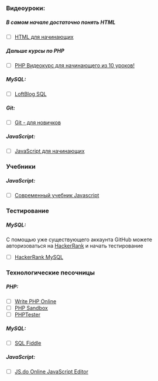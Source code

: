 ### Видеоуроки:
##### В самом начале достаточно понять HTML
- [ ] [HTML для начинающих](https://youtu.be/8mK5aY5YOCc)

##### Дальше курсы по PHP
- [ ] [PHP Видеокурс для начинающего из 10 уроков!](https://youtu.be/yy4uWmvDEAQ)

##### MySQL:
- [ ] [LoftBlog SQL](https://loftblog.ru/material/1-vvedenie/)

##### Git:
- [ ] [Git - для новичков](https://youtu.be/PEKN8NtBDQ0)

##### JavaScript:
- [ ] [JavaScript для начинающих](https://youtu.be/xgDtBQ-NxtA)

### Учебники
##### JavaScript:
- [ ] [Современный учебник Javascript](https://learn.javascript.ru/)

### Тестирование
##### MySQL:
С помощью уже существующего аккаунта GitHub можете авторизоваться на [HackerRank](https://www.hackerrank.com/login) и начать тестирование
- [ ] [HackerRank MySQL](https://www.hackerrank.com/domains/sql/select)

### Технологические песочницы
##### PHP:
- [ ] [Write PHP Online](http://www.writephponline.com/)
- [ ] [PHP Sandbox](http://sandbox.onlinephpfunctions.com/)
- [ ] [PHPTester](http://phptester.net/)

##### MySQL:
- [ ] [SQL Fiddle](http://sqlfiddle.com/)

##### JavaScript:
- [ ] [JS.do Online JavaScript Editor](https://js.do/)